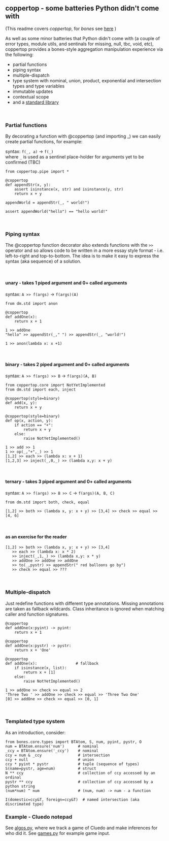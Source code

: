 ## coppertop - some batteries Python didn't come with

(This readme covers _coppertop_,  for _bones_ see [here](https://github.com/DangerMouseB/coppertop-bones/blob/main/src/bones/README.md)
)

As well as some minor batteries that Python didn't come with (a couple of error types, module utils, 
and sentinals for missing, null, tbc, void, etc), coppertop provides a bones-style aggregation 
manipulation experience via the following:

* partial functions
* piping syntax
* multiple-dispatch
* type system with nominal, union, product, exponential and intersection types and type variables
* immutable updates
* contextual scope
* and a [standard library](https://github.com/DangerMouseB/examples/tree/main/src/dm/dm/std)


<br>

### Partial functions

By decorating a function with @coppertop (and importing _) we can easily create partial functions, for example:

syntax: `f(_, a)` -> `f(_)`  \
where `_` is used as a sentinel place-holder for arguments yet to be confirmed (TBC)

```
from coppertop.pipe import *

@coppertop
def appendStr(x, y):
    assert isinstance(x, str) and isinstance(y, str)
    return x + y

appendWorld = appendStr(_, " world!")

assert appendWorld("hello") == "hello world!"
```

<br>


### Piping syntax

The @coppertop function decorator also extends functions with the `>>` operator
and so allows code to be written in a more essay style format - i.e. left-to-right and 
top-to-bottom. The idea is to make it easy to express the syntax (aka sequence) of a solution.


<br>

#### unary - takes 1 piped argument and 0+ called arguments

syntax: `A >> f(args)` -> `f(args)(A)`

```
from dm.std import anon

@coppertop
def addOne(x):
    return x + 1

1 >> addOne
"hello" >> appendStr(_," ") >> appendStr(_, "world!")

1 >> anon(lambda x: x +1)
```

<br>

#### binary - takes 2 piped argument and 0+ called arguments

syntax: `A >> f(args) >> B` -> `f(args)(A, B)`

```
from coppertop.core import NotYetImplemented
from dm.std import each, inject

@coppertop(style=binary)
def add(x, y):
    return x + y

@coppertop(style=binary)
def op(x, action, y):
    if action == "+":
        return x + y
    else:
        raise NotYetImplemented()

1 >> add >> 1
1 >> op(_,"+",_) >> 1
[1,2] >> each >> (lambda x: x + 1)
[1,2,3] >> inject(_,0,_) >> (lambda x,y: x + y)
```

<br>

#### ternary - takes 3 piped argument and 0+ called arguments

syntax: `A >> f(args) >> B >> C` -> `f(args)(A, B, C)`

```
from dm.std import both, check, equal

[1,2] >> both >> (lambda x, y: x + y) >> [3,4] >> check >> equal >> [4, 6]
```

<br> 

#### as an exercise for the reader
```
[1,2] >> both >> (lambda x, y: x + y) >> [3,4] 
   >> each >> (lambda x: x * 2)
   >> inject(_,1,_) >> (lambda x,y: x * y)
   >> addOne >> addOne >> addOne
   >> to(_,pystr) >> appendStr(" red balloons go by")
   >> check >> equal >> ???
```

<br>


### Multiple-dispatch

Just redefine functions with different type annotations. Missing annotations are taken as 
fallback wildcards. Class inheritance is ignored when matching caller and function signatures.

```
@coppertop
def addOne(x:pyint) -> pyint:
    return x + 1
    
@coppertop
def addOne(x:pystr) -> pystr:
    return x + 'One'
    
@coppertop
def addOne(x):                 # fallback
    if isinstance(x, list):
        return x + [1]
    else:
        raise NotYetImplemented()

1 >> addOne >> check >> equal >> 2
'Three Two ' >> addOne >> check >> equal >> 'Three Two One'
[0] >> addOne >> check >> equal >> [0, 1]
```

<br>


### Templated type system

As an introduction, consider:

```
from bones.core.types import BTAtom, S, num, pyint, pystr, O
num = BTAtom.ensure('num')      # nominal
_ccy = BTAtom.ensure('_ccy')    # nominal
ccy = num & _ccy                # intersection
ccy + null                      # union
ccy * pyint * pystr             # tuple (sequence of types)
S(name=pystr, age=num)          # struct
N ** ccy                        # collection of ccy accessed by an ordinal
pystr ** ccy                    # collection of ccy accessed by a python string
(num*num) ^ num                 # (num, num) -> num - a function

I(domestic=ccy&T, foreign=ccy&T)  # named intersection (aka discrimated type)
```


### Example - Cluedo notepad

See [algos.py](https://github.com/DangerMouseB/examples/blob/main/src/dm/dm/examples/cluedo/algos.py), where 
we track a game of Cluedo and make inferences for who did it. See [games.py](https://github.com/DangerMouseB/examples/blob/main/src/dm/dm/examples/cluedo/games.py) 
for example game input.
